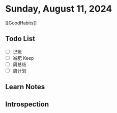 # Sunday, August 11, 2024

[[GoodHabits]]

## Todo List

- [ ] 记账
- [ ] 减肥 Keep
- [ ] 周总结
- [ ] 周计划

## Learn Notes

## Introspection
